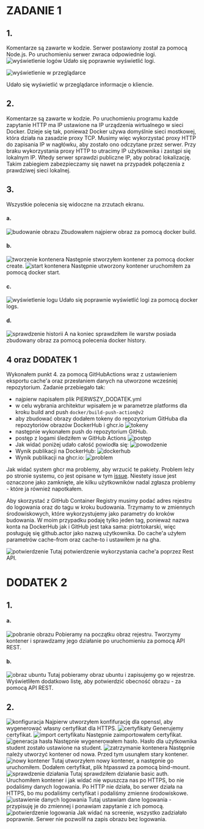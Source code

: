# ZADANIE 1

## 1.

Komentarze są zawarte w kodzie. Serwer postawiony został za pomocą Node.js. Po uruchomieniu serwer zwraca odpowiednie logi. 
![wyświetlenie logów](./screens/punkt11.png)
Udało się poprawnie wyświetlić logi.

![wyświetlenie w przeglądarce](./screens/punkt12.png)

Udało się wyświetlić w przeglądarce informacje o kliencie.
## 2.

Komentarze są zawarte w kodzie. Po uruchomieniu programu każde zapytanie HTTP ma IP ustawione na IP urządzenia wirtualnego w sieci Docker. Dzieje się tak, ponieważ Docker używa domyślnie sieci mostkowej, która działa na zasadzie proxy TCP. Musimy więc wykorzystać proxy HTTP do zapisania IP w nagłówku, aby zostało ono odczytane przez serwer. Przy braku wykorzystania proxy HTTP to utracimy IP użytkownika i zastąpi się lokalnym IP. Wtedy serwer sprawdzi publiczne IP, aby pobrać lokalizację. Takim zabiegiem zabezpieczamy się nawet na przypadek połączenia z prawdziwej sieci lokalnej.

## 3.

Wszystkie polecenia się widoczne na zrzutach ekranu.

#### a.
![budowanie obrazu](./screens/punkt31.png)
Zbudowałem najpierw obraz za pomocą docker build.

#### b.
![tworzenie kontenera](./screens/punkt32.png)
Następnie stworzyłem kontener za pomocą docker create.
![start kontenera](./screens/punkt33.png)
Następnie utworzony kontener uruchomiłem za pomocą docker start.

#### c.
![wyświetlenie logu](./screens/punkt34.png)
Udało się poprawnie wyświetlić logi za pomocą docker logs.

#### d.
![sprawdzenie historii](./screens/punkt35.png)
A na koniec sprawdziłem ile warstw posiada zbudowany obraz za pomocą polecenia docker history.

## 4 oraz DODATEK 1
Wykonałem punkt 4. za pomocą GitHubActions wraz z ustawieniem eksportu cache'a oraz przesłaniem danych na utworzone wcześniej repozytorium. 
Zadanie przebiegało tak:
- najpierw napisałem plik PIERWSZY_DODATEK.yml
- w celu wybrania architektur wpisałem je w parametrze platforms dla kroku build and push `docker/build-push-action@v2`
- aby zbudować obrazy dodałem tokeny do repozytorium GitHuba dla repozytoriów obrazów DockerHub i ghcr.io ![tokeny](./screens/punkt42.png)
- następnie wykonałem push do repozytorium GitHub.
- postęp z logami śledziłem w GitHub Actions ![postęp](./screens/punkt40.png)
- Jak widać poniżej udało całość powiodła się: ![powodzenie](./screens/punkt41.png)
- Wynik publikacji na DockerHub: ![dockerhub](./screens/punkt43.png)
- Wynik publikacji na ghcr.io: ![problem](./screens/problem.png)

Jak widać system ghcr ma problemy, aby wrzucić te pakiety. Problem leży po stronie systemu, co jest opisane w tym [issue](https://github.com/docker/build-push-action/issues/251#issuecomment-966075354). Niestety issue jest oznaczone jako zamknięte, ale kilku użytkowników nadal zgłasza problemy - które ja również napotkałem.

Aby skorzystać z GitHub Container Registry musimy podać adres rejestru do logowania oraz do tagu w kroku budowania. Trzymamy to w zmiennych środowiskowych, które wykorzystujemy jako parametry do kroków budowania. W moim przypadku podaję tylko jeden tag, ponieważ nazwa konta na DockerHub jak i GitHub jest taka sama: piotrtokarski, więc posługuję się github.actor jako nazwą użytkownika. Do cache'a użyłem parametrów cache-from oraz cache-to i ustawiłem je na gha.

![potwierdzenie](./screens/potwierdzenie.png)
Tutaj potwierdzenie wykorzystania cache'a poprzez Rest API.
# DODATEK 2

## 1.
#### a.
![pobranie obrazu](./screens/dodatek21.png)
Pobieramy na początku obraz rejestru. Tworzymy kontener i sprawdzamy jego działanie po uruchomieniu za pomocą API REST.

#### b.
![obraz ubuntu](./screens/dodatek22.png)
Tutaj pobieramy obraz ubuntu i zapisujemy go w rejestrze. Wyświetliłem dodatkowo listę, aby potwierdzić obecność obrazu - za pomocą API REST.

## 2.
![konfiguracja](./screens/dodatek23.png)
Najpierw utworzyłem konfifurację dla openssl, aby wygenerować własny certyfikat dla HTTPS.
![certyfikaty](./screens/dodatek25.png)
Generujemy certyfikat.
![import certyfikatu](./screens/dodatek24.png)
Następnie zaimportowałem certyfikat.
![generacja hasła](./screens/dodatek26.png)
Następnie wygenerowałem hasło. Hasło dla użytkownika student zostało ustawione na student.
![zatrzymanie kontenera](./screens/dodatek27.png)
Następnie należy utworzyć kontener od nowa. Przed tym usunąłem stary kontener.
![nowy kontener](./screens/dodatek28.png)
Tutaj utworzyłem nowy kontener, a następnie go uruchomiłem. Dodałem certyfikat, plik htpasswd za pomocą bind-mount.
![sprawdzenie działania](./screens/dodatek29.png)
Tutaj sprawdziłem działanie basic auth. Uruchomiłem kontener i jak widać nie wpuszcza nas po HTTPS, bo nie podaliśmy danych logowania. Po HTTP nie działa, bo serwer działa na HTTPS, bo mu podaliśmy certyfikat i podaliśmy zmienne środowiskowe.
![ustawienie danych logowania](./screens/dodatek210.png)
Tutaj ustawiam dane logowania - przypisuję je do zmiennej i ponawiam zapytanie z ich pomocą.
![potwierdzenie logowania](./screens/dodatek211.png)
Jak widać na screenie, wszystko zadziałało poprawnie. Serwer nie pozwolił na zapis obrazu bez logowania.